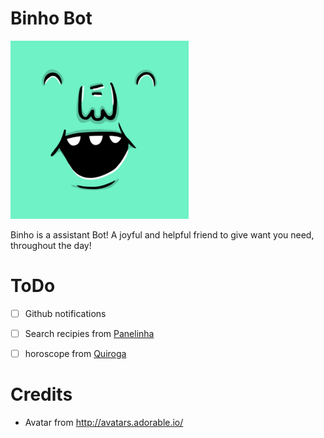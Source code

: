# Binho Bot
![Binho Bot avatar](avatar.png)

Binho is a assistant Bot!
A joyful and helpful friend to give want you need, throughout the day!

# ToDo
- [ ] Github notifications
- [ ] Search recipies from [Panelinha](https://www.panelinha.com.br/)
- [ ] horoscope from [Quiroga](http://emais.estadao.com.br/horoscopo)


# Credits
- Avatar from http://avatars.adorable.io/
